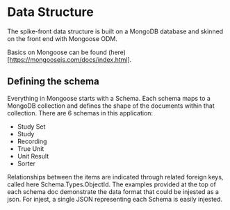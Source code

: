 # Data Structure

The spike-front data structure is built on a MongoDB database and skinned on the front end with Mongoose ODM.

Basics on Mongoose can be found (here)[https://mongoosejs.com/docs/index.html].

## Defining the schema

Everything in Mongoose starts with a Schema. Each schema maps to a MongoDB collection and defines the shape of the documents within that collection. There are 6 schemas in this application:

- Study Set
- Study
- Recording
- True Unit
- Unit Result
- Sorter

Relationships between the items are indicated through related foreign keys, called here Schema.Types.ObjectId.
The examples provided at the top of each schema doc demonstrate the data format that could be injested as a json.
For injest, a single JSON representing each Schema is easily injested.
